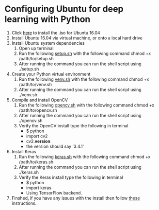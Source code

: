 # Configuring Ubuntu for deep learning with Python
1. Click [here](http://releases.ubuntu.com/16.04/ubuntu-16.04.4-desktop-amd64.iso) to install the .iso for Ubuntu 16.04
2. Install Ubuntu 16.04 via virtual machine, or onto a local hard drive
3. Install Ubuntu system dependencies
	1. Open up terminal
	2. Run the following [setup.sh](setup.sh) with the following command chmod +x /path/to/setup.sh
	3. After running the command you can run the shell script using ./setup.sh
4. Create your Python virtual environment
	1. Run the following [venv.sh](venv.sh) with the following command chmod +x /path/to/venv.sh
	2. After running the command you can run the shell script using ./venv.sh
5. Compile and install OpenCV
	1. Run the following [opencv.sh](opencv.sh) with the following command chmod +x /path/to/opencv.sh
	2. After running the command you can run the shell script using ./opencv.sh
	3. Verify the OpenCV install type the following in terminal
		* $ python
		* import cv2
		* cv2.__version__
		* the version should say '3.4.1'
6. Install Keras
	1. Run the following [keras.sh](keras.sh) with the following command chmod +x /path/to/keras.sh
	2. After running the command you can run the shell script using ./keras.sh
	3. Verify the Keras install type the following in terminal
		* $ python
		* import keras
		* Using TensorFlow backend.
7. Finshed, if you have any issues with the install then follow [these](https://www.pyimagesearch.com/2017/09/25/configuring-ubuntu-for-deep-learning-with-python/) instructions.
